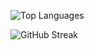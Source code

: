 <!-- ### Hi there 👋 -->

<!-- GitHub Stats -->
<!-- ![GitHub Stats](https://github-readme-stats.vercel.app/api?username=NaufalFaisal707&show_icons=true&theme=default) -->

<!-- Top Languages -->
![Top Languages](https://github-readme-stats.vercel.app/api/top-langs/?username=NaufalFaisal707&layout=compact&theme=default)

<!-- GitHub Streak -->
![GitHub Streak](https://github-readme-streak-stats.herokuapp.com/?user=NaufalFaisal707&theme=default)

<!-- GitHub Trophy -->
<!-- ![GitHub Trophy](https://github-profile-trophy.vercel.app/?username=NaufalFaisal707&theme=default) -->
